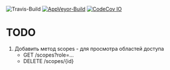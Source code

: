 ![Travis-Build](https://travis-ci.org/Pastor/modules.svg?branch=master)
[![AppVeyor-Build](https://ci.appveyor.com/api/projects/status/nh0txyxp5c3ho5h6?svg=true)](https://ci.appveyor.com/project/Pastor/modules)
[![CodeCov IO](https://codecov.io/github/Pastor/modules/coverage.svg?branch=master)](https://codecov.io/github/Pastor/modules?branch=master)


# TODO
1. Добавить метод scopes - для просмотра областей доступа
    - GET    /scopes?role=...
    - DELETE /scopes/{id}

